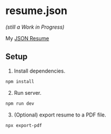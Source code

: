 # resume.json

_(still a Work in Progress)_

My [JSON Resume](https://jsonresume.org/)

## Setup

1. Install dependencies.

```sh
npm install
```

2. Run server.

```sh
npm run dev
```

3. (Optional) export resume to a PDF file.

```sh
npx export-pdf
```
